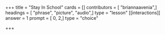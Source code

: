+++
title = "Stay In School"
cards = []
contributors = [ "briannaavenia",]
headings = [ "phrase", "picture", "audio",]
type = "lesson"
[[interactions]]
answer = 1
prompt = [ 0, 2,]
type = "choice"

+++
